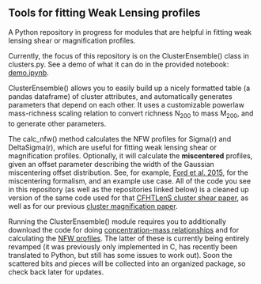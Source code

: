 ## Tools for fitting Weak Lensing profiles

A Python repository in progress for modules that are helpful in
fitting weak lensing shear or magnification profiles.

Currently, the focus of this repository is on the ClusterEnsemble()
class in clusters.py. See a demo of what it can do in the provided
notebook: [demo.ipynb](https://github.com/jesford/wl-profile/blob/master/demo.ipynb).

ClusterEnsemble() allows you to easily build up a nicely
formatted table (a pandas dataframe) of cluster attributes, and
automatically generates parameters that depend on each other. It uses
a customizable powerlaw mass-richness scaling relation to convert richness
N<sub>200</sub> to mass M<sub>200</sub>, and to generate other parameters.

The calc_nfw() method calculates the NFW profiles for Sigma(r) and
DeltaSigma(r), which are useful for fitting weak lensing shear or
magnification profiles. Optionally, it will calculate the **miscentered**
profiles, given an offset parameter describing the width of the
Gaussian miscentering offset distribution. See, for example, 
[Ford et al. 2015](http://arxiv.org/abs/1409.3571), for the
miscentering formalism, and an example use case. All of the code you
see in this repository (as well as the repositories linked below) is a
cleaned up version of the same code used for that
[CFHTLenS cluster shear paper](http://arxiv.org/abs/1409.3571), as
well as for our previous [cluster magnification paper](http://arxiv.org/abs/1310.2295).

Running the ClusterEnsemble() module requires you to additionally
download the code for doing
[concentration-mass relationships](https://github.com/jesford/cofm)
and for calculating the
[NFW profiles](https://github.com/jesford/smd-nfw). The
latter of these is currently being entirely revamped (it was
previously only implemented in C, has recently been translated to
Python, but still has some issues to work out). Soon the scattered
bits and pieces will be collected into an organized package, so check
back later for updates.
